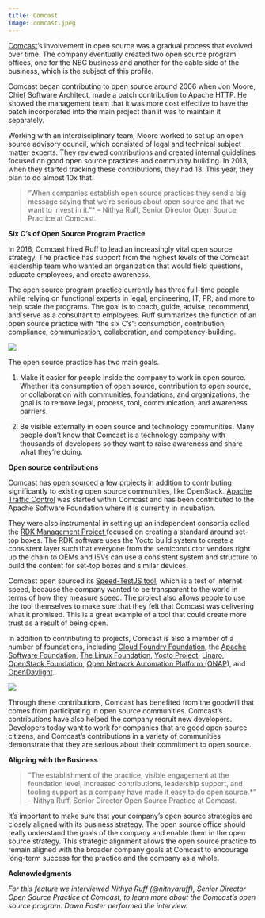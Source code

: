 ```yaml
---
title: Comcast
image: comcast.jpeg
---
```


[Comcast](http://corporate.comcast.com/)’s involvement in open source was a gradual process that evolved over time. The company eventually created two open source program offices, one for the NBC business and another for the cable side of the business, which is the subject of this profile.

Comcast began contributing to open source around 2006 when Jon Moore, Chief Software Architect, made a patch contribution to Apache HTTP. He showed the management team that it was more cost effective to have the patch incorporated into the main project than it was to maintain it separately.

Working with an interdisciplinary team, Moore worked to set up an open source advisory council, which consisted of legal and technical subject matter experts. They reviewed contributions and created internal guidelines focused on good open source practices and community building. In 2013, when they started tracking these contributions, they had 13. This year, they plan to do almost 10x that.

> “When companies establish open source practices they send a big message saying that we're serious about open source and that we want to invest in it.”* – Nithya Ruff, Senior Director Open Source Practice at Comcast.

**Six C’s of Open Source Program Practice**

In 2016, Comcast hired Ruff to lead an increasingly vital open source strategy. The practice has support from the highest levels of the Comcast leadership team who wanted an organization that would field questions, educate employees, and create awareness.

The open source program practice currently has three full-time people while relying on functional experts in legal, engineering, IT, PR, and more to help scale the programs. The goal is to coach, guide, advise, recommend, and serve as a consultant to employees. Ruff summarizes the function of an open source practice with “the six C’s”: consumption, contribution, compliance, communication, collaboration, and competency-building.

![](/img/guides/casestudies/comcast1.jpg)

The open source practice has two main goals.

1. Make it easier for people inside the company to work in open source. Whether it’s consumption of open source, contribution to open source, or collaboration with communities, foundations, and organizations, the goal is to remove legal, process, tool, communication, and awareness barriers.

2. Be visible externally in open source and technology communities. Many people don’t know that Comcast is a technology company with thousands of developers so they want to raise awareness and share what they’re doing.

**Open source contributions**

Comcast has [open sourced a few projects](https://github.com/Comcast) in addition to contributing significantly to existing open source communities, like OpenStack. [Apache Traffic Control](https://trafficcontrol.incubator.apache.org/) was started within Comcast and has been contributed to the Apache Software Foundation where it is currently in incubation.

They were also instrumental in setting up an independent consortia called the [RDK Management Project ](http://rdkcentral.com/)focused on creating a standard around set-top boxes. The RDK software uses the Yocto build system to create a consistent layer such that everyone from the semiconductor vendors right up the chain to OEMs and ISVs can use a consistent system and structure to build the content for set-top boxes and similar devices.

Comcast open sourced its [Speed-TestJS tool](https://github.com/Comcast/Speed-testJS), which is a test of internet speed, because the company wanted to be transparent to the world in terms of how they measure speed. The project also allows people to use the tool themselves to make sure that they felt that Comcast was delivering what it promised. This is a great example of a tool that could create more trust as a result of being open.

In addition to contributing to projects, Comcast is also a member of a number of foundations, including [Cloud Foundry Foundation](https://www.cloudfoundry.org/membership/), the [Apache Software Foundation](https://www.apache.org/), [The Linux Foundation](https://www.linuxfoundation.org/membership/), [Yocto Project](https://www.yoctoproject.org/), [Linaro](https://www.linaro.org/), [OpenStack Foundation](https://www.openstack.org/foundation/), [Open Network Automation Platform (ONAP)](https://www.onap.org/), and [OpenDaylight](https://www.opendaylight.org/).

![](/img/guides/casestudies/comcast2.jpg)

Through these contributions, Comcast has benefited from the goodwill that comes from participating in open source communities. Comcast’s contributions have also helped the company recruit new developers. Developers today want to work for companies that are good open source citizens, and Comcast’s contributions in a variety of communities demonstrate that they are serious about their commitment to open source.

**Aligning with the Business**

> “The establishment of the practice, visible engagement at the foundation level, increased contributions, leadership support, and tooling support as a company have made it easy to do open source.*” – Nithya Ruff, Senior Director Open Source Practice at Comcast.

It’s important to make sure that your company’s open source strategies are closely aligned with its business strategy. The open source office should really understand the goals of the company and enable them in the open source strategy. This strategic alignment allows the open source practice to remain aligned with the broader company goals at Comcast to encourage long-term success for the practice and the company as a whole.

**Acknowledgments**

*For this feature we interviewed Nithya Ruff (@nithyaruff), Senior Director Open Source Practice at Comcast, to learn more about the Comcast’s open source program. Dawn Foster performed the interview.*

